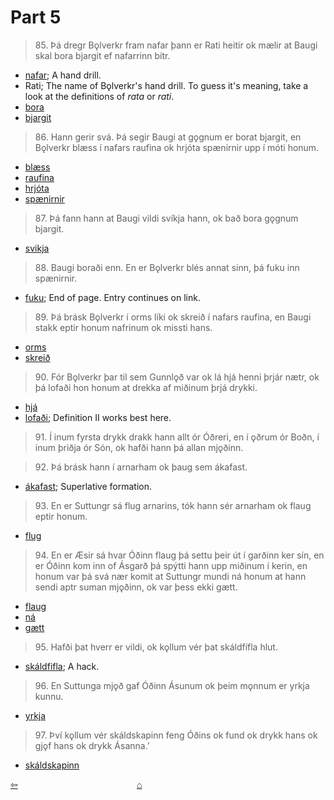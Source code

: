 # Part 5

>85\. Þá dregr Bǫlverkr fram nafar þann er Rati heitir ok mælir at Baugi skal bora bjargit ef nafarrinn bítr.

* [nafar](http://www.germanic-lexicon-project.org/cgi-bin/gmc_search_v3?cmd=viewthis&id=cv:b0445:8); A hand drill. 
* Rati; The name of Bǫlverkr's hand drill. To guess it's meaning, take a look at the definitions of _rata_ or _rati_. 
* [bora](http://www.germanic-lexicon-project.org/cgi-bin/gmc_search_v3?cmd=viewthis&id=cv:b0071:80)
* [bjargit](http://www.germanic-lexicon-project.org/cgi-bin/gmc_search_v3?cmd=viewthis&id=cv:b0064:24)

>86\. Hann gerir svá. Þá segir Baugi at gǫgnum er borat bjargit, en Bǫlverkr blæss í nafars raufina ok hrjóta spænirnir upp í móti honum.

* [blæss](https://en.wiktionary.org/wiki/bl%C3%A1sa)
* [raufina](http://www.germanic-lexicon-project.org/cgi-bin/gmc_search_v3?cmd=viewthis&id=cv:b0484:8)
* [hrjóta]()
* [spænirnir](http://www.germanic-lexicon-project.org/cgi-bin/gmc_search_v3?cmd=viewthis&id=cv:b0286:26)

>87\. Þá fann hann at Baugi vildi svíkja hann, ok bað bora gǫgnum bjargit. 

* [svikja](http://www.germanic-lexicon-project.org/cgi-bin/gmc_search_v3?cmd=viewthis&id=cv:b0612:25)

>88\. Baugi boraði enn. En er Bǫlverkr blés annat sinn, þá fuku inn spænirnir. 

* [fuku](http://www.germanic-lexicon-project.org/cgi-bin/gmc_search_v3?cmd=viewthis&id=cv:b0157:36); End of page. Entry continues on link.

>89\. Þá brásk Bǫlverkr í orms líki ok skreið í nafars raufina, en Baugi stakk eptir honum nafrinum ok missti hans. 

* [orms](http://www.germanic-lexicon-project.org/cgi-bin/gmc_search_v3?cmd=viewthis&id=cv:b0468:42)
* [skreið](http://www.germanic-lexicon-project.org/cgi-bin/gmc_search_v3?cmd=viewthis&id=cv:b0558:7)

>90\. Fór Bǫlverkr þar til sem Gunnlǫð var ok lá hjá henni þrjár nætr, ok þá lofaði hon honum at drekka af miðinum þrjá drykki. 

* [hjá](http://www.germanic-lexicon-project.org/cgi-bin/gmc_search_v3?cmd=viewthis&id=cv:b0266:26)
* [lofaði](http://www.germanic-lexicon-project.org/cgi-bin/gmc_search_v3?cmd=viewthis&id=cv:b0396:40); Definition II works best here.

>91\. Í inum fyrsta drykk drakk hann allt ór Óðreri, en í ǫðrum ór Boðn, í inum þriðja ór Són, ok hafði hann þá allan mjǫðinn.

>92\. Þá brásk hann í arnarham ok þaug sem ákafast. 

* [ákafast](http://www.germanic-lexicon-project.org/cgi-bin/gmc_search_v3?cmd=viewthis&id=cv:b0041:25); Superlative formation. 

>93\. En er Suttungr sá flug arnarins, tók hann sér arnarham ok flaug eptir honum. 

* [flug](http://www.germanic-lexicon-project.org/cgi-bin/gmc_search_v3?cmd=viewthis&id=cv:b0162:10)

>94\. En er Æsir sá hvar Óðinn flaug þá settu þeir út í garðinn ker sín, en er Óðinn kom inn of Ásgarð þá spýtti hann upp miðinum í kerin, en honum var þá svá nær komit at Suttungr mundi ná honum at hann sendi aptr suman mjǫðinn, ok var þess ekki gætt.

* [flaug](http://www.germanic-lexicon-project.org/cgi-bin/gmc_search_v3?cmd=viewthis&id=cv:b0161:21)
* [ná](http://www.germanic-lexicon-project.org/cgi-bin/gmc_search_v3?cmd=viewthis&id=cv:b0447:17)
* [gætt](http://www.germanic-lexicon-project.org/cgi-bin/gmc_search_v3?cmd=viewthis&id=cv:b0223:9)

>95\. Hafði þat hverr er vildi, ok kǫllum vér þat skáldfífla hlut.

* [skáldfifla](http://www.germanic-lexicon-project.org/cgi-bin/gmc_search_v3?cmd=viewthis&id=cv:b0541:19); A hack.

>96\. En Suttunga mjǫð gaf Óðinn Ásunum ok þeim mǫnnum er yrkja kunnu. 

* [yrkja](http://www.germanic-lexicon-project.org/cgi-bin/gmc_search_v3?cmd=viewthis&id=cv:b0726:45)

>97\. Því kǫllum vér skáldskapinn feng Óðins ok fund ok drykk hans ok gjǫf hans ok drykk Ásanna.’

* [skáldskapinn](http://www.germanic-lexicon-project.org/cgi-bin/gmc_search_v3?cmd=viewthis&id=cv:b0541:26)

<div style="float: left"><a href="http://rcblack.net/reader/skald4">⇦</a></div>
<div style="margin: 0 auto; width: 100px;"><a href="http://rcblack.net/grammar/front">&#8962;</a></div>
